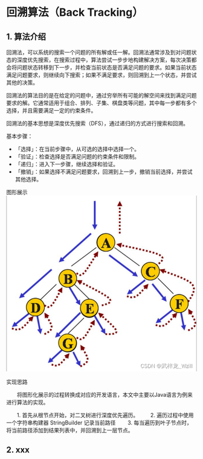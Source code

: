 # 回溯算法（Back Tracking）

## 1. 算法介绍
回溯法，可以系统的搜索一个问题的所有解或任一解。回溯法通常涉及到对问题状态的深度优先搜索，在搜索过程中，算法尝试一步步地构建解决方案，每次决策都会将问题状态转移到下一步，并检查当前状态是否满足问题的要求。如果当前状态满足问题要求，则继续向下搜索；如果不满足要求，则回溯到上一个状态，并尝试其他的决策。

回溯法的算法目的是在给定的问题中，通过穷举所有可能的解空间来找到满足问题要求的解。它通常适用于组合、排列、子集、棋盘类等问题，其中每一步都有多个选择，并且需要满足一定的约束条件。

回溯法的基本思想是深度优先搜索（DFS），通过递归的方式进行搜索和回溯。

基本步骤：
- 「选择」：在当前步骤中，从可选的选择中选择一个。
- 「验证」：检查选择是否满足问题的约束条件和限制。
- 「递归」：进入下一步骤，继续选择和验证。
- 「撤销」：如果选择不满足问题要求，回溯到上一步，撤销当前选择，并尝试其他选择。

图形展示
![enter image description here](https://github.com/xiaohuidu/algorithm/blob/master/images/af04fbf27f884eae844d356d4c9bd3ea.png)

实现思路

  将图形化展示的过程转换成对应的开发语言，本文中主要以Java语言为例来进行算法的实现。

  1. 首先从根节点开始，对二叉树进行深度优先遍历。
  2. 遍历过程中使用一个字符串构建器 StringBuilder 记录当前路径
  3. 每当遍历到叶子节点时，将当前路径添加到结果列表中，并回溯到上一层节点。

## 2. xxx
<!--stackedit_data:
eyJoaXN0b3J5IjpbLTIzMzcwNDU3MF19
-->